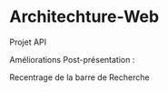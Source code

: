 # Architechture-Web
Projet API

Améliorations Post-présentation :

Recentrage de la barre de Recherche

